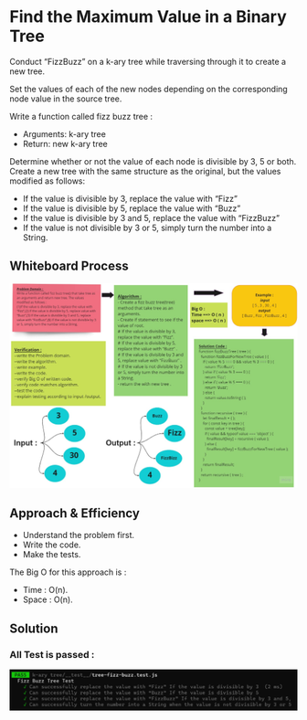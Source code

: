 # Find the Maximum Value in a Binary Tree

<!-- Description of the challenge -->

Conduct “FizzBuzz” on a k-ary tree while traversing through it to create a new tree.

Set the values of each of the new nodes depending on the corresponding node value in the source tree.

Write a function called fizz buzz tree :

- Arguments: k-ary tree
- Return: new k-ary tree

Determine whether or not the value of each node is divisible by 3, 5 or both. Create a new tree with the same structure as the original, but the values modified as follows:

- If the value is divisible by 3, replace the value with “Fizz”
- If the value is divisible by 5, replace the value with “Buzz”
- If the value is divisible by 3 and 5, replace the value with “FizzBuzz”
- If the value is not divisible by 3 or 5, simply turn the number into a String.

## Whiteboard Process

<!-- Embedded whiteboard image -->

![Fizz Buzz Tree](./assets/tree-fizz-buzz.jpg)

## Approach & Efficiency

<!-- What approach did you take? Why? What is the Big O space/time for this approach? -->

- Understand the problem first.
- Write the code.
- Make the tests.

The Big O for this approach is :

- Time : O(n).
- Space : O(n).

## Solution

<!-- Show how to run your code, and examples of it in action -->

### All Test is passed :

![Fizz Buzz Tree Test](./assets/tree-fizz-buzz.test.png)
